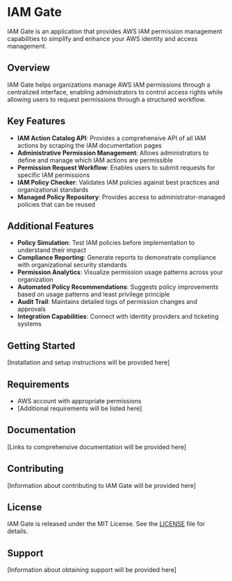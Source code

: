 # IAM Gate

IAM Gate is an application that provides AWS IAM permission management capabilities to simplify and enhance your AWS identity and access management.

## Overview

IAM Gate helps organizations manage AWS IAM permissions through a centralized interface, enabling administrators to control access rights while allowing users to request permissions through a structured workflow.

## Key Features

- **IAM Action Catalog API**: Provides a comprehensive API of all IAM actions by scraping the IAM documentation pages
- **Administrative Permission Management**: Allows administrators to define and manage which IAM actions are permissible
- **Permission Request Workflow**: Enables users to submit requests for specific IAM permissions
- **IAM Policy Checker**: Validates IAM policies against best practices and organizational standards
- **Managed Policy Repository**: Provides access to administrator-managed policies that can be reused

## Additional Features

- **Policy Simulation**: Test IAM policies before implementation to understand their impact
- **Compliance Reporting**: Generate reports to demonstrate compliance with organizational security standards
- **Permission Analytics**: Visualize permission usage patterns across your organization
- **Automated Policy Recommendations**: Suggests policy improvements based on usage patterns and least privilege principle
- **Audit Trail**: Maintains detailed logs of permission changes and approvals
- **Integration Capabilities**: Connect with identity providers and ticketing systems

## Getting Started

[Installation and setup instructions will be provided here]

## Requirements

- AWS account with appropriate permissions
- [Additional requirements will be listed here]

## Documentation

[Links to comprehensive documentation will be provided here]

## Contributing

[Information about contributing to IAM Gate will be provided here]

## License

IAM Gate is released under the MIT License. See the [LICENSE](LICENSE) file for details.

## Support

[Information about obtaining support will be provided here]

